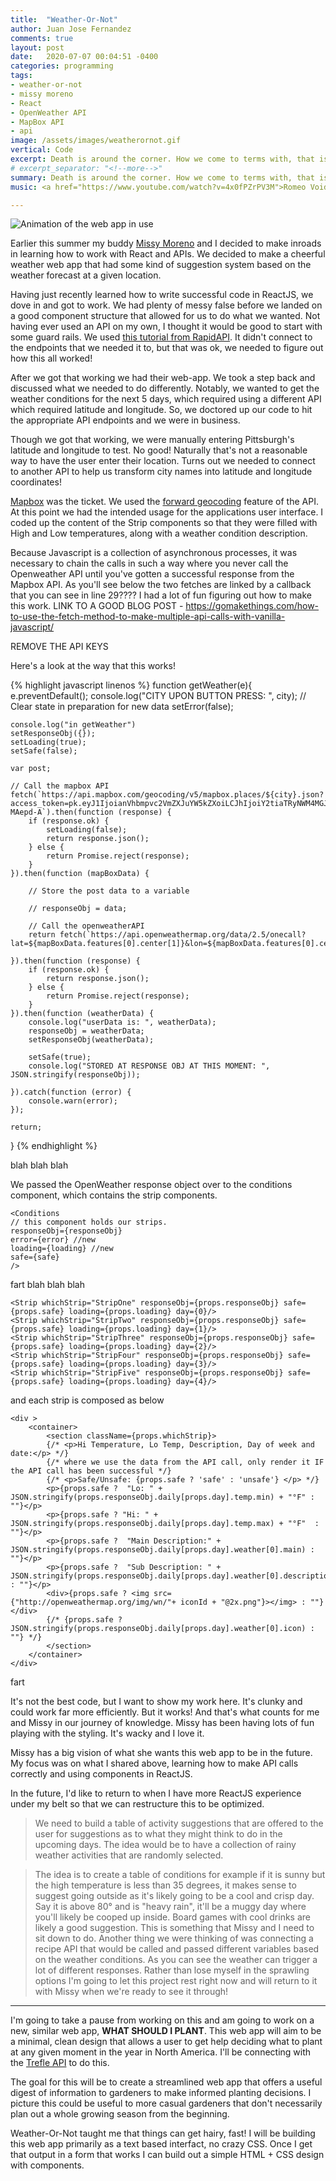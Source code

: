 ```yaml
---
title:  "Weather-Or-Not"
author: Juan Jose Fernandez
comments: true
layout: post
date:   2020-07-07 00:04:51 -0400
categories: programming
tags:
- weather-or-not
- missy moreno
- React
- OpenWeather API
- MapBox API
- api 
image: /assets/images/weatherornot.gif
vertical: Code
excerpt: Death is around the corner. How we come to terms with, that is the business of our living.
# excerpt_separator: "<!--more-->"
summary: Death is around the corner. How we come to terms with, that is the business of our living.
music: <a href="https://www.youtube.com/watch?v=4x0fPZrPV3M">Romeo Void - Never Say Never</a>

---
```

<style>
.bar{
    height: 10px;
    background: #bc4e9c;  /* fallback for old browsers */
    background: -webkit-linear-gradient(to top, #f80759, #bc4e9c);  /* Chrome 10-25, Safari 5.1-6 */
    background: linear-gradient(to top, #f80759, #bc4e9c); /* W3C, IE 10+/ Edge, Firefox 16+, Chrome 26+, Opera 12+, Safari 7+ */
    }
</style>
![Animation of the web app in use](/assets/images/weatherornot.gif)

Earlier this summer my buddy [Missy Moreno](https://www.missymoreno.com/) and I decided to make inroads in learning how to work with React and APIs. We decided to make a cheerful weather web app that had some kind of suggestion system based on the weather forecast at a given location.

Having just recently learned how to write successful code in ReactJS, we dove in and got to work. We had plenty of messy false before we landed on a good component structure that allowed for us to do what we wanted. Not having ever used an API on my own, I thought it would be good to start with some guard rails. We used [this tutorial from RapidAPI](https://rapidapi.com/blog/weather-app-react/). It didn't connect to the endpoints that we needed it to, but that was ok, we needed to figure out how this all worked!

After we got that working we had their web-app. We took a step back and discussed what we needed to do differently. Notably, we wanted to get the weather conditions for the next 5 days, which required using a different API which required latitude and longitude. So, we doctored up our code to hit the appropriate API endpoints and we were in business.

Though we got that working, we were manually entering Pittsburgh's latitude and longitude to test. No good! Naturally that's not a reasonable way to have the user enter their location. Turns out we needed to connect to another API to help us transform city names into latitude and longitude coordinates! 

[Mapbox](https://docs.mapbox.com/api/) was the ticket. We used the [forward geocoding](https://docs.mapbox.com/api/search/#forward-geocoding) feature of the API. At this point we had the intended usage for the applications user interface. I coded up the content of the Strip components so that they were filled with High and Low temperatures, along with a weather condition description.

Because Javascript is a collection of asynchronous processes, it was necessary to chain the calls in such a way where you never call the Openweather API until you've gotten a successful response from the Mapbox API. As you'll see below the two fetches are linked by a callback that you can see in line 29???? I had a lot of fun figuring out how to make this work. LINK TO A GOOD BLOG POST - https://gomakethings.com/how-to-use-the-fetch-method-to-make-multiple-api-calls-with-vanilla-javascript/

REMOVE THE API KEYS

Here's a look at the way that this works!

{% highlight javascript linenos %}
function getWeather(e){
    e.preventDefault();
    console.log("CITY UPON BUTTON PRESS: ", city);
    // Clear state in preparation for new data
    setError(false);

    console.log("in getWeather")
    setResponseObj({});
    setLoading(true);
    setSafe(false);

    var post;

    // Call the mapbox API
    fetch(`https://api.mapbox.com/geocoding/v5/mapbox.places/${city}.json?access_token=pk.eyJ1IjoianVhbmpvc2VmZXJuYW5kZXoiLCJhIjoiY2tiaTRyNWM4MGJ1NTJ5bWx2Yzd5a3E3eSJ9.3nNSmXu7AqLrHF-MAepd-A`).then(function (response) {
        if (response.ok) {
            setLoading(false);
            return response.json();
        } else {
            return Promise.reject(response);
        }
    }).then(function (mapBoxData) {

        // Store the post data to a variable
        
        // responseObj = data;

        // Call the openweatherAPI
        return fetch(`https://api.openweathermap.org/data/2.5/onecall?lat=${mapBoxData.features[0].center[1]}&lon=${mapBoxData.features[0].center[0]}&exclude=minutely,hourly&units=imperial&appid=de21f1eaf5bf29f1eb059f7f97f70b23`);

    }).then(function (response) {
        if (response.ok) {
            return response.json();
        } else {
            return Promise.reject(response);
        }
    }).then(function (weatherData) {
        console.log("userData is: ", weatherData);
        responseObj = weatherData;
        setResponseObj(weatherData);

        setSafe(true);
        console.log("STORED AT RESPONSE OBJ AT THIS MOMENT: ", JSON.stringify(responseObj));

    }).catch(function (error) {
        console.warn(error);
    });
    
    return; 
}
{% endhighlight %}

blah blah blah

We passed the OpenWeather response object over to the conditions component, which contains the strip components.

    <Conditions
    // this component holds our strips.
    responseObj={responseObj}
    error={error} //new
    loading={loading} //new
    safe={safe}
    />

fart blah blah blah

    <Strip whichStrip="StripOne" responseObj={props.responseObj} safe={props.safe} loading={props.loading} day={0}/> 
    <Strip whichStrip="StripTwo" responseObj={props.responseObj} safe={props.safe} loading={props.loading} day={1}/> 
    <Strip whichStrip="StripThree" responseObj={props.responseObj} safe={props.safe} loading={props.loading} day={2}/> 
    <Strip whichStrip="StripFour" responseObj={props.responseObj} safe={props.safe} loading={props.loading} day={3}/> 
    <Strip whichStrip="StripFive" responseObj={props.responseObj} safe={props.safe} loading={props.loading} day={4}/> 

and each strip is composed as below 

    <div > 
        <container>
            <section className={props.whichStrip}>
            {/* <p>Hi Temperature, Lo Temp, Description, Day of week and date:</p> */}
            {/* where we use the data from the API call, only render it IF the API call has been successful */}
            {/* <p>Safe/Unsafe: {props.safe ? 'safe' : 'unsafe'} </p> */}
            <p>{props.safe ?  "Lo: " + JSON.stringify(props.responseObj.daily[props.day].temp.min) + "°F" : ""}</p>
            <p>{props.safe ? "Hi: " + JSON.stringify(props.responseObj.daily[props.day].temp.max) + "°F"  : ""}</p>
            <p>{props.safe ?  "Main Description:" + JSON.stringify(props.responseObj.daily[props.day].weather[0].main) : ""}</p>
            <p>{props.safe ?  "Sub Description: " + JSON.stringify(props.responseObj.daily[props.day].weather[0].description) : ""}</p>
            <div>{props.safe ? <img src={"http://openweathermap.org/img/wn/"+ iconId + "@2x.png"}></img> : ""}</div>
            {/* {props.safe ?  JSON.stringify(props.responseObj.daily[props.day].weather[0].icon) : ""} */}     
            </section>
        </container>
    </div>

fart

It's not the best code, but I want to show my work here. It's clunky and could work far more efficiently. But it works! And that's what counts for me and Missy in our journey of knowledge. Missy has been having lots of fun playing with the styling. It's wacky and I love it.

Missy has a big vision of what she wants this web app to be in the future. My focus was on what I shared above, learning how to make API calls correctly and using components in ReactJS.

In the future, I'd like to return to when I have more ReactJS experience under my belt so that we can restructure this to be optimized.

>We need to build a table of activity suggestions that are offered to the user for suggestions as to what they might think to do in the upcoming days. The idea would be to have a collection of rainy weather activities that are randomly selected. 

>The idea is to create a table of conditions for example if it is  sunny but the high temperature is less than 35 degrees, it makes sense to suggest going outside as it's likely going to be a cool and crisp day. Say it is above 80° and is "heavy rain", it'll be a muggy day where you'll likely be cooped up inside. Board games with cool drinks are likely a good suggestion. This is something that Missy and I need to sit down to do. Another thing we were thinking of was connecting a recipe API that would be called and passed different variables based on the weather conditions. As you can see the weather can trigger a lot of different responses. Rather than lose myself in the sprawling options I'm going to let this project rest right now and will return to it with Missy when we're ready to see it through!

- - - - - - - 

I'm going to take a pause from working on this and am going to work on a new, similar web app, **WHAT SHOULD I PLANT**. This web app will aim to be a minimal, clean design that allows a user to get help deciding what to plant at any given moment in the year in North America. I'll be connecting with the [Trefle API](https://trefle.io/) to do this.

The goal for this will be to create a streamlined web app that offers a useful digest of information to gardeners to make informed planting decisions. I picture this could be useful to more casual gardeners that don't necessarily plan out a whole growing season from the beginning.

Weather-Or-Not taught me that things can get hairy, fast! I will be building this web app primarily as a text based interfact, no crazy CSS. Once I get that output in a form that works I can build out a simple HTML + CSS design with components. 